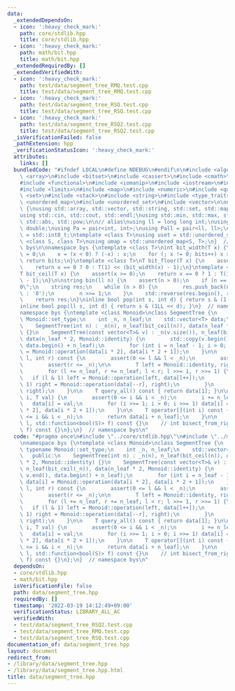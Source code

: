 ```yaml
---
data:
  _extendedDependsOn:
  - icon: ':heavy_check_mark:'
    path: core/stdlib.hpp
    title: core/stdlib.hpp
  - icon: ':heavy_check_mark:'
    path: math/bit.hpp
    title: math/bit.hpp
  _extendedRequiredBy: []
  _extendedVerifiedWith:
  - icon: ':heavy_check_mark:'
    path: test/data/segment_tree_RMQ.test.cpp
    title: test/data/segment_tree_RMQ.test.cpp
  - icon: ':heavy_check_mark:'
    path: test/data/segment_tree_RSQ.test.cpp
    title: test/data/segment_tree_RSQ.test.cpp
  - icon: ':heavy_check_mark:'
    path: test/data/segment_tree_RSQ2.test.cpp
    title: test/data/segment_tree_RSQ2.test.cpp
  _isVerificationFailed: false
  _pathExtension: hpp
  _verificationStatusIcon: ':heavy_check_mark:'
  attributes:
    links: []
  bundledCode: "#ifndef LOCAL\n#define NDEBUG\n#endif\n\n#include <algorithm>\n#include\
    \ <array>\n#include <bitset>\n#include <cassert>\n#include <cmath>\n#include <complex>\n\
    #include <functional>\n#include <iomanip>\n#include <iostream>\n#include <iterator>\n\
    #include <limits>\n#include <map>\n#include <numeric>\n#include <queue>\n#include\
    \ <set>\n#include <stack>\n#include <string>\n#include <type_traits>\n#include\
    \ <unordered_map>\n#include <unordered_set>\n#include <vector>\n\nnamespace bys\
    \ {\nusing std::array, std::vector, std::string, std::set, std::map, std::pair;\n\
    using std::cin, std::cout, std::endl;\nusing std::min, std::max, std::sort, std::reverse,\
    \ std::abs, std::pow;\n\n// alias\nusing ll = long long int;\nusing ld = long\
    \ double;\nusing Pa = pair<int, int>;\nusing Pall = pair<ll, ll>;\nusing ibool\
    \ = std::int8_t;\ntemplate <class T>\nusing uset = std::unordered_set<T>;\ntemplate\
    \ <class S, class T>\nusing umap = std::unordered_map<S, T>;\n}  // namespace\
    \ bys\n\nnamespace bys {\ntemplate <class T>\nint bit_width(T x) {\n    int bits\
    \ = 0;\n    x = (x < 0) ? (-x) : x;\n    for (; x != 0; bits++) x >>= 1;\n   \
    \ return bits;\n}\ntemplate <class T>\nT bit_floor(T x) {\n    assert(x >= 0);\n\
    \    return x == 0 ? 0 : T(1) << (bit_width(x) - 1);\n}\ntemplate <class T>\n\
    T bit_ceil(T x) {\n    assert(x >= 0);\n    return x == 0 ? 1 : T(1) << bit_width(x\
    \ - 1);\n}\n\nstring bin(ll n) {\n    assert(n > 0);\n    if (n == 0) return \"\
    0\";\n    string res;\n    while (n > 0) {\n        res.push_back(n & 1 ? '1'\
    \ : '0');\n        n >>= 1;\n    }\n    std::reverse(res.begin(), res.end());\n\
    \    return res;\n}\ninline bool pop(int s, int d) { return s & (1 << d); }\n\
    inline bool pop(ll s, int d) { return s & (1LL << d); }\n}  // namespace bys\n\
    namespace bys {\ntemplate <class Monoid>\nclass SegmentTree {\n    using T = typename\
    \ Monoid::set_type;\n    int _n, n_leaf;\n    std::vector<T> data;\n\n   public:\n\
    \    SegmentTree(int n) : _n(n), n_leaf(bit_ceil(n)), data(n_leaf * 2, Monoid::identity)\
    \ {}\n    SegmentTree(const vector<T>& v) : _n(v.size()), n_leaf(bit_ceil(_n)),\
    \ data(n_leaf * 2, Monoid::identity) {\n        std::copy(v.begin(), v.end(),\
    \ data.begin() + n_leaf);\n        for (int i = n_leaf - 1; i > 0; --i) data[i]\
    \ = Monoid::operation(data[i * 2], data[i * 2 + 1]);\n    }\n\n    T query(int\
    \ l, int r) const {\n        assert(0 <= l && l < _n);\n        assert(l <= r);\n\
    \        assert(r <= _n);\n\n        T left = Monoid::identity, right = Monoid::identity;\n\
    \        for (l += n_leaf, r += n_leaf; l < r; l >>= 1, r >>= 1) {\n         \
    \   if (l & 1) left = Monoid::operation(left, data[l++]);\n            if (r &\
    \ 1) right = Monoid::operation(data[--r], right);\n        }\n        return Monoid::operation(left,\
    \ right);\n    }\n\n    T query_all() const { return data[1]; }\n\n    void update(int\
    \ i, T val) {\n        assert(0 <= i && i < _n);\n        i += n_leaf;\n     \
    \   data[i] = val;\n        for (i >>= 1; i > 0; i >>= 1) data[i] = Monoid::operation(data[i\
    \ * 2], data[i * 2 + 1]);\n    }\n\n    T operator[](int i) const {\n        assert(0\
    \ <= i && i < _n);\n        return data[i + n_leaf];\n    }\n\n    // int bisect_from_left(int\
    \ l, std::function<bool(S)> f) const {}\n    // int bisect_from_right(int r, std::function<bool(S)>\
    \ f) const {}\n};\n}  // namespace bys\n"
  code: "#pragma once\n#include \"../core/stdlib.hpp\"\n#include \"../math/bit.hpp\"\
    \nnamespace bys {\ntemplate <class Monoid>\nclass SegmentTree {\n    using T =\
    \ typename Monoid::set_type;\n    int _n, n_leaf;\n    std::vector<T> data;\n\n\
    \   public:\n    SegmentTree(int n) : _n(n), n_leaf(bit_ceil(n)), data(n_leaf\
    \ * 2, Monoid::identity) {}\n    SegmentTree(const vector<T>& v) : _n(v.size()),\
    \ n_leaf(bit_ceil(_n)), data(n_leaf * 2, Monoid::identity) {\n        std::copy(v.begin(),\
    \ v.end(), data.begin() + n_leaf);\n        for (int i = n_leaf - 1; i > 0; --i)\
    \ data[i] = Monoid::operation(data[i * 2], data[i * 2 + 1]);\n    }\n\n    T query(int\
    \ l, int r) const {\n        assert(0 <= l && l < _n);\n        assert(l <= r);\n\
    \        assert(r <= _n);\n\n        T left = Monoid::identity, right = Monoid::identity;\n\
    \        for (l += n_leaf, r += n_leaf; l < r; l >>= 1, r >>= 1) {\n         \
    \   if (l & 1) left = Monoid::operation(left, data[l++]);\n            if (r &\
    \ 1) right = Monoid::operation(data[--r], right);\n        }\n        return Monoid::operation(left,\
    \ right);\n    }\n\n    T query_all() const { return data[1]; }\n\n    void update(int\
    \ i, T val) {\n        assert(0 <= i && i < _n);\n        i += n_leaf;\n     \
    \   data[i] = val;\n        for (i >>= 1; i > 0; i >>= 1) data[i] = Monoid::operation(data[i\
    \ * 2], data[i * 2 + 1]);\n    }\n\n    T operator[](int i) const {\n        assert(0\
    \ <= i && i < _n);\n        return data[i + n_leaf];\n    }\n\n    // int bisect_from_left(int\
    \ l, std::function<bool(S)> f) const {}\n    // int bisect_from_right(int r, std::function<bool(S)>\
    \ f) const {}\n};\n}  // namespace bys\n"
  dependsOn:
  - core/stdlib.hpp
  - math/bit.hpp
  isVerificationFile: false
  path: data/segment_tree.hpp
  requiredBy: []
  timestamp: '2022-03-19 14:12:49+09:00'
  verificationStatus: LIBRARY_ALL_AC
  verifiedWith:
  - test/data/segment_tree_RSQ2.test.cpp
  - test/data/segment_tree_RMQ.test.cpp
  - test/data/segment_tree_RSQ.test.cpp
documentation_of: data/segment_tree.hpp
layout: document
redirect_from:
- /library/data/segment_tree.hpp
- /library/data/segment_tree.hpp.html
title: data/segment_tree.hpp
---
```

